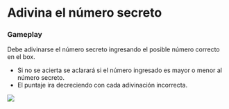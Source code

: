 # Adivina el número secreto

### Gameplay

Debe adivinarse el número secreto ingresando el posible número correcto en el box.

- Si no se acierta se aclarará si el número ingresado es mayor o menor al número secreto.
- El puntaje ira decreciendo con cada adivinación incorrecta.

<img src = "/Firebase/Resumee/public/images/webapps/GuessMyNumber.png">
